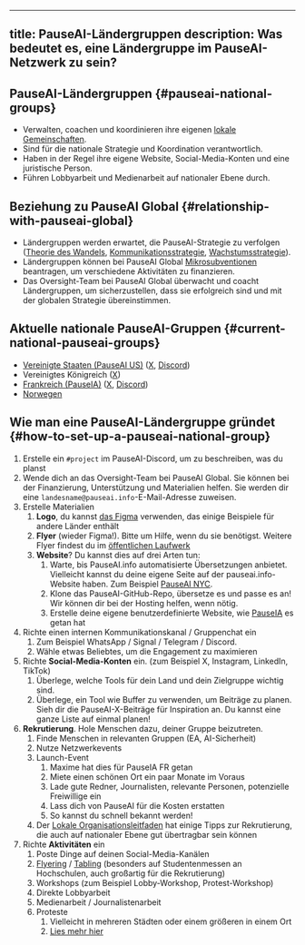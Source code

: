 

---
title: PauseAI-Ländergruppen
description: Was bedeutet es, eine Ländergruppe im PauseAI-Netzwerk zu sein?
---

## PauseAI-Ländergruppen {#pauseai-national-groups}

- Verwalten, coachen und koordinieren ihre eigenen [lokale Gemeinschaften](/communities).
- Sind für die nationale Strategie und Koordination verantwortlich.
- Haben in der Regel ihre eigene Website, Social-Media-Konten und eine juristische Person.
- Führen Lobbyarbeit und Medienarbeit auf nationaler Ebene durch.

## Beziehung zu PauseAI Global {#relationship-with-pauseai-global}

- Ländergruppen werden erwartet, die PauseAI-Strategie zu verfolgen ([Theorie des Wandels](/theory-of-change), [Kommunikationsstrategie](/communication-strategy), [Wachstumsstrategie](/growth-strategy)).
- Ländergruppen können bei PauseAI Global [Mikrosubventionen](/microgrants) beantragen, um verschiedene Aktivitäten zu finanzieren.
- Das Oversight-Team bei PauseAI Global überwacht und coacht Ländergruppen, um sicherzustellen, dass sie erfolgreich sind und mit der globalen Strategie übereinstimmen.

## Aktuelle nationale PauseAI-Gruppen {#current-national-pauseai-groups}

- [Vereinigte Staaten (PauseAI US)](https://pauseai-us.org/) ([X](https://x.com/PauseAIus), [Discord](https://discord.gg/TmpmYejE3e))
- Vereinigtes Königreich ([X](https://x.com/PauseAI_UK))
- [Frankreich (PauseIA)](https://pauseia.fr/) ([X](https://x.com/pause_ia), [Discord](https://discord.gg/vyXGd7AeGc))
- [Norwegen](https://pauseai.no/)

## Wie man eine PauseAI-Ländergruppe gründet {#how-to-set-up-a-pauseai-national-group}

1.  Erstelle ein `#project` im PauseAI-Discord, um zu beschreiben, was du planst
2.  Wende dich an das Oversight-Team bei PauseAI Global. Sie können bei der Finanzierung, Unterstützung und Materialien helfen. Sie werden dir eine `landesname@pauseai.info`-E-Mail-Adresse zuweisen.
3.  Erstelle Materialien
    1.  **Logo**, du kannst [das Figma](https://www.figma.com/design/iQ4PHQTi1vAVmT9Lckazqt/PauseAI-designs---editable) verwenden, das einige Beispiele für andere Länder enthält
    1.  **Flyer** (wieder Figma!). Bitte um Hilfe, wenn du sie benötigst. Weitere Flyer findest du im [öffentlichen Laufwerk](https://drive.google.com/drive/u/1/folders/1bQ_MZ8giK-Mee4ABkO0BgcFInaXruNpa)
    1.  **Website**? Du kannst dies auf drei Arten tun:
        1.  Warte, bis PauseAI.info automatisierte Übersetzungen anbietet. Vielleicht kannst du deine eigene Seite auf der pauseai.info-Website haben. Zum Beispiel [PauseAI NYC](/nyc-action).
        2.  Klone das PauseAI-GitHub-Repo, übersetze es und passe es an! Wir können dir bei der Hosting helfen, wenn nötig.
        3.  Erstelle deine eigene benutzerdefinierte Website, wie [PauseIA](https://pauseia.fr/) es getan hat
4.  Richte einen internen Kommunikationskanal / Gruppenchat ein
    1.  Zum Beispiel WhatsApp / Signal / Telegram / Discord.
    2.  Wähle etwas Beliebtes, um die Engagement zu maximieren
5.  Richte **Social-Media-Konten** ein. (zum Beispiel X, Instagram, LinkedIn, TikTok)
    1.  Überlege, welche Tools für dein Land und dein Zielgruppe wichtig sind.
    2.  Überlege, ein Tool wie Buffer zu verwenden, um Beiträge zu planen. Sieh dir die PauseAI-X-Beiträge für Inspiration an. Du kannst eine ganze Liste auf einmal planen!
6.  **Rekrutierung**. Hole Menschen dazu, deiner Gruppe beizutreten.
    1.  Finde Menschen in relevanten Gruppen (EA, AI-Sicherheit)
    2.  Nutze Netzwerkevents
    3.  Launch-Event
        1.  Maxime hat dies für PauseIA FR getan
        2.  Miete einen schönen Ort ein paar Monate im Voraus
        3.  Lade gute Redner, Journalisten, relevante Personen, potenzielle Freiwillige ein
        4.  Lass dich von PauseAI für die Kosten erstatten
        5.  So kannst du schnell bekannt werden!
    4.  Der [Lokale Organisationsleitfaden](/local-organizing) hat einige Tipps zur Rekrutierung, die auch auf nationaler Ebene gut übertragbar sein können
7.  Richte **Aktivitäten** ein
    1.  Poste Dinge auf deinen Social-Media-Kanälen
    2.  [Flyering](/flyering) / [Tabling](/tabling) (besonders auf Studentenmessen an Hochschulen, auch großartig für die Rekrutierung)
    3.  Workshops (zum Beispiel Lobby-Workshop, Protest-Workshop)
    4.  Direkte Lobbyarbeit
    5.  Medienarbeit / Journalistenarbeit
    6.  Proteste
        1.  Vielleicht in mehreren Städten oder einem größeren in einem Ort
        2.  [Lies mehr hier](/organizing-a-protest)